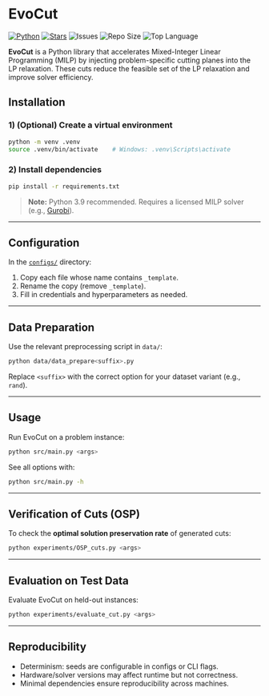 
# EvoCut
[![Python](https://img.shields.io/badge/python-3.9%2B-blue.svg)](./requirements.txt)
[![Stars](https://img.shields.io/github/stars/milad1378yz/EvoCut?style=social)](https://github.com/milad1378yz/EvoCut/stargazers)
![Issues](https://img.shields.io/github/issues/milad1378yz/EvoCut)
![Repo Size](https://img.shields.io/github/repo-size/milad1378yz/EvoCut)
![Top Language](https://img.shields.io/github/languages/top/milad1378yz/EvoCut)

**EvoCut** is a Python library that accelerates Mixed-Integer Linear Programming (MILP) by injecting problem-specific cutting planes into the LP relaxation. These cuts reduce the feasible set of the LP relaxation and improve solver efficiency.


## Installation

### 1) (Optional) Create a virtual environment
```bash
python -m venv .venv
source .venv/bin/activate    # Windows: .venv\Scripts\activate
````

### 2) Install dependencies

```bash
pip install -r requirements.txt
```

> **Note:** Python 3.9 recommended.
> Requires a licensed MILP solver (e.g., [Gurobi](https://www.gurobi.com/)).

---

## Configuration

In the [`configs/`](./configs) directory:

1. Copy each file whose name contains `_template`.
2. Rename the copy (remove `_template`).
3. Fill in credentials and hyperparameters as needed.

---

## Data Preparation

Use the relevant preprocessing script in `data/`:

```bash
python data/data_prepare<suffix>.py
```

Replace `<suffix>` with the correct option for your dataset variant (e.g., `rand`).

---

## Usage

Run EvoCut on a problem instance:

```bash
python src/main.py <args>
```

See all options with:

```bash
python src/main.py -h
```

---

## Verification of Cuts (OSP)

To check the **optimal solution preservation rate** of generated cuts:

```bash
python experiments/OSP_cuts.py <args>
```

---

## Evaluation on Test Data

Evaluate EvoCut on held-out instances:

```bash
python experiments/evaluate_cut.py <args>
```

---

## Reproducibility

* Determinism: seeds are configurable in configs or CLI flags.
* Hardware/solver versions may affect runtime but not correctness.
* Minimal dependencies ensure reproducibility across machines.



